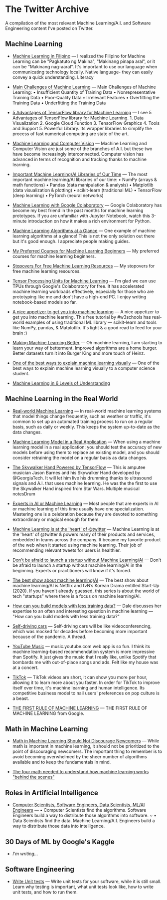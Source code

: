# The Twitter Archive
A compilation of the most relevant Machine Learning/A.I. and Software Engineering content I've posted on Twitter.

## Machine Learning

* [Machine Learning in Filipino](https://twitter.com/ralphcode/status/1370373330247643137?s=20) — I realized the Filipino for Machine Learning can be "Pagkatuto ng Makina", "Makinang pinapa aral", or it can be "Makinang nag-aaral".  It's important to use our language when communicating technology locally. Native language- they can easily convey a quick understanding. Literacy

* [Main Challenges of Machine Learning](https://twitter.com/ralphcode/status/1397025964945657860?s=20) — Main Challenges of Machine Learning:
• Insufficient Quantity of Training Data
• Nonrepresentative Training Data
• Poor-Quality Data
• Irrelevant Features
• Overfitting the Training Data
• Underfitting the Training Data

* [ 5 Advantages of TensorFlow library for Machine Learning](https://twitter.com/ralphcode/status/1398497866381881350?s=20) — I see 5 Advantages of TensorFlow library for Machine Learning. 1. Data Visualization 2. Google Cloud Function 3. TensorFlow Graphics 4. Tools and Support 5. Powerful Library. Its wrapper libraries to simplify the process of fast numerical computing are state of the art.

* [Machine Learning and Computer Vision](https://twitter.com/ralphcode/status/1398611939677204480?s=20) — Machine Learning and Computer Vision are just some of the branches of A.I. but these two have become increasingly interconnected. Computer vision has advanced in terms of recognition and tracking thanks to machine learning.

* [Important Machine Learning/AI Libraries of Our Time](https://twitter.com/ralphcode/status/1400120142516822017?s=20) — The most important machine learning/AI libraries of our time: • NumPy (arrays & math functions) • Pandas (data manipulation & analysis) • Matplotlib (data visualization & plotting) • scikit-learn (traditional ML) • TensorFlow (deep learning) • PyTorch (neural networks)

* [Machine Learning with Google Colaboratory](https://twitter.com/ralphcode/status/1400820838509662211?s=20) — Google Colaboratory has become my best friend in the past months for machine learning prototypes. If you are unfamiliar with Jupyter Notebook, watch this 3-minute introduction on how it makes a rich environment for Python.

* [Machine Learning Algorithms at a Glance](https://twitter.com/ralphcode/status/1401212708557520898?s=20) — One example of machine learning algorithms at a glance! This is not the only solution out there but it's good enough. I appreciate people making guides.

* [My Preferred Courses for Machine Learning Beginners](https://twitter.com/ralphcode/status/1401494810100305921?s=20) — My preferred courses for machine learning beginners.

* [Stopovers For Free Machine Learning Resources](https://twitter.com/ralphcode/status/1401523403127853061?s=20) — My stopovers for free machine learning resources.

* [Tensor Processing Units for Machine Learning](https://twitter.com/ralphcode/status/1403300790467371013?s=20) — I'm glad we can use TPUs through Google's Colaboratory for free. It has accelerated machine learning workloads effectively, especially for those who are prototyping like me and don't have a high-end PC. I enjoy writing notebook-based models so far.

* [A nice appetizer to get you into machine learning](https://twitter.com/ralphcode/status/1405870352656310274?s=20) — A nice appetizer to get you into machine learning. This free tutorial by #w3schools has real-world examples of using traditional ML library — scikit-learn and tools like NumPy, pandas, & Matplotlib. It's light & a good read to feed for your brain :)

* [Making Machine Learning Better](https://twitter.com/ralphcode/status/1409856203635642368?s=20) — Oh machine learning, I am starting to learn your way of betterment. Improved algorithms are a home burger. Better datasets turn it into Burger King and more touch of Heinz.

* [One of the best ways to explain machine learning visually](https://twitter.com/ralphcode/status/1425458580321280002?s=20) — One of the best ways to explain machine learning visually to a computer science student.

* [Machine Learning in 6 Levels of Understanding](https://twitter.com/ralphcode/status/1437410382511947780?s=20) 

## Machine Learning in the Real World

* [Real-world Machine Learning](https://twitter.com/ralphcode/status/1392444265741963268?s=20) — In real-world machine learning systems that model things change frequently, such as weather or traffic, it's common to set up an automated training process to run on a regular basis, such as daily or weekly. This keeps the system up-to-date as the data changes.

* [Machine Learning Model in a Real Application](https://twitter.com/ralphcode/status/1392446624425603072?s=20) — When using a machine learning model in a real application: you should test the accuracy of new models before using them to replace an existing model, and you should consider retraining the model on a regular basis as data changes.

* [The Skywalker Hand Powered by TensorFlow](https://twitter.com/ralphcode/status/1392553706839699456?s=20) — This is amputee musician Jason Barnes and his Skywalker Hand developed by @GeorgiaTech. It will let him live his drumming thanks to ultrasound signals and A.I. that uses machine learning. He was the the first to use the Skywalker Hand inspired from Star Wars. Multiple musical notesDrum

* [Experts in AI or Machine Learning](https://twitter.com/ralphcode/status/1400467645917323266?s=20) — Most people that are experts in AI or machine learning of this time usually have one specialization. Mastering one is a celebration because they are devoted to something extraordinary or magical enough for them.

* [Machine Learning is at the 'heart' of @twitter](https://twitter.com/ralphcode/status/1401224612562669568?s=20) — Machine Learning is at the 'heart' of 
@twitter & powers many of their products and services, embedded in teams across the company. It became my favorite product of the web when it started using machine learning. Their job of recommending relevant tweets for users is healthier.

* [Don't be afraid to launch a startup without Machine Learning/AI](https://twitter.com/ralphcode/status/1401499351969501189?s=20) — Don't be afraid to launch a startup without machine learning/AI in the beginning. Experts or practitioners will know if it's forced.

* [The best show about machine learning/AI](https://twitter.com/ralphcode/status/1402262573119160320?s=20) — The best show about machine learning/AI is Netflix and tvN’s Korean Drama entitled Start-Up (2020). If you haven't already guessed, this series is about the world of tech "startups" where there is a focus on machine learning/AI.

* [How can you build models with less training data?](https://twitter.com/ralphcode/status/1406248216534798338?s=20) — Dale discusses her expertise to an often and interesting question in machine learning — "How can you build models with less training data?"

* [Self-driving cars](https://twitter.com/ralphcode/status/1412743551364993031?s=20) — Self-driving cars will be like videoconferencing, which was mocked for decades before becoming more important because of the pandemic. A thread.

* [YouTube Music](https://twitter.com/ralphcode/status/1414581528944779280?s=20) — music.youtube.com web app is so fun. I think its machine learning-based recommendation system is more impressive than Spotify. It just gives the music that I really like, unlike Spotify that bombards me with out-of-place songs and ads. Felt like my house was at a concert.

* [TikTok](https://twitter.com/ralphcode/status/1419345618464481282?s=20) — TikTok videos are short, it can show you more per hour, allowing it to learn more about you faster. In order for TikTok to improve itself over time, it's machine learning and human intelligence. Its competitive business model to nail users' preferences on pop culture is a beast.

* [THE FIRST RULE OF MACHINE LEARNING](https://twitter.com/ralphcode/status/1447855881576534016?s=20) — THE FIRST RULE OF MACHINE LEARNING from Google.

## Math in Machine Learning

* [Math in Machine Learning Should Not Discourage Newcomers](https://twitter.com/ralphcode/status/1400015496674643970?s=20) — While math is important in machine learning, it should not be prioritized to the point of discouraging newcomers. The important thing to remember is to avoid becoming overwhelmed by the sheer number of algorithms available and to keep the fundamentals in mind. 

* [The four math needed to understand how machine learning works "behind the scenes"](https://twitter.com/ralphcode/status/1450728114678423559?s=20)

## Roles in Artificial Intelligence

* [Computer Scientists, Software Engineers, Data Scientists, ML/AI Engineers](https://twitter.com/ralphcode/status/1407670003432710147?s=20) — • Computer Scientists find the algorithms. Software Engineers build a way to distribute those algorithms into software. ~ • Data Scientists find the data. Machine Learning/A.I. Engineers build a way to distribute those data into intelligence.

## 30 Days of ML by Google's Kaggle

* _I'm writing..._

## Software Engineering

* [Write Unit tests](https://twitter.com/ralphcode/status/1475880044819992577) — Write unit tests for your software, while it is still small. Learn why testing is important, what unit tests look like, how to write unit tests, and how to run them.

